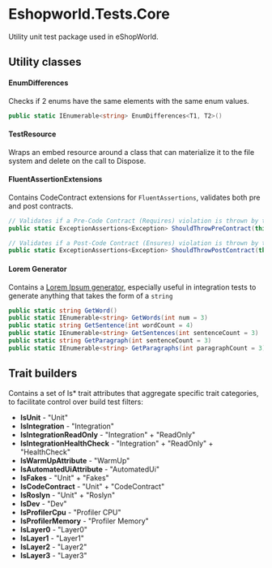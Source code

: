 Eshopworld.Tests.Core
===================

Utility unit test package used in eShopWorld.

## Utility classes

#### EnumDifferences

Checks if 2 enums have the same elements with the same enum values.

```c#
public static IEnumerable<string> EnumDifferences<T1, T2>()
```

#### TestResource

Wraps an embed resource around a class that can materialize it to the file system and delete on the call to Dispose.

#### FluentAssertionExtensions

Contains CodeContract extensions for `FluentAssertions`, validates both pre and post contracts.

```c#
// Validates if a Pre-Code Contract (Requires) violation is thrown by the `Action` invocation.
public static ExceptionAssertions<Exception> ShouldThrowPreContract(this Action action, string because = null, params object[] reasonArgs)

// Validates if a Post-Code Contract (Ensures) violation is thrown by the `Action` invocation.
public static ExceptionAssertions<Exception> ShouldThrowPostContract(this Action action, string because = null, params object[] reasonArgs)
```

#### Lorem Generator

Contains a [Lorem Ipsum generator](http://www.lipsum.com/), especially useful in integration tests to generate anything that takes the form of a `string`

```c#
public static string GetWord()
public static IEnumerable<string> GetWords(int num = 3)
public static string GetSentence(int wordCount = 4)
public static IEnumerable<string> GetSentences(int sentenceCount = 3)
public static string GetParagraph(int sentenceCount = 3)
public static IEnumerable<string> GetParagraphs(int paragraphCount = 3)
```

## Trait builders

Contains a set of Is* trait attributes that aggregate specific trait categories, to facilitate control over build test filters:

- **IsUnit** - "Unit"
- **IsIntegration** - "Integration"
- **IsIntegrationReadOnly** - "Integration" + "ReadOnly"
- **IsIntegrationHealthCheck** - "Integration" + "ReadOnly" + "HealthCheck"
- **IsWarmUpAttribute** - "WarmUp"
- **IsAutomatedUiAttribute** - "AutomatedUi"
- **IsFakes** - "Unit" + "Fakes"
- **IsCodeContract** - "Unit" + "CodeContract"
- **IsRoslyn** - "Unit" + "Roslyn"
- **IsDev** - "Dev"
- **IsProfilerCpu** - "Profiler CPU"
- **IsProfilerMemory** - "Profiler Memory"
- **IsLayer0** - "Layer0"
- **IsLayer1** - "Layer1"
- **IsLayer2** - "Layer2"
- **IsLayer3** - "Layer3"
